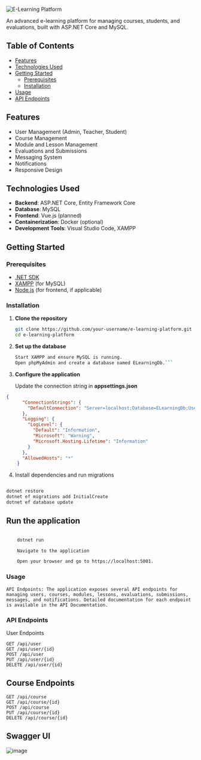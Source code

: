 ![E-Learning Platform](https://via.placeholder.com/800x200.png?text=E-Learning+Platform)

An advanced e-learning platform for managing courses, students, and evaluations, built with ASP.NET Core and MySQL.

## Table of Contents

- [Features](#features)
- [Technologies Used](#technologies-used)
- [Getting Started](#getting-started)
  - [Prerequisites](#prerequisites)
  - [Installation](#installation)
- [Usage](#usage)
- [API Endpoints](#api-endpoints)

## Features

- User Management (Admin, Teacher, Student)
- Course Management
- Module and Lesson Management
- Evaluations and Submissions
- Messaging System
- Notifications
- Responsive Design

## Technologies Used

- **Backend**: ASP.NET Core, Entity Framework Core
- **Database**: MySQL
- **Frontend**: Vue.js (planned)
- **Containerization**: Docker (optional)
- **Development Tools**: Visual Studio Code, XAMPP

## Getting Started

### Prerequisites

- [.NET SDK](https://dotnet.microsoft.com/download)
- [XAMPP](https://www.apachefriends.org/index.html) (for MySQL)
- [Node.js](https://nodejs.org/) (for frontend, if applicable)

### Installation

1. **Clone the repository**

   ```bash
   git clone https://github.com/your-username/e-learning-platform.git
   cd e-learning-platform
2. **Set up the database**

    ```bash
    Start XAMPP and ensure MySQL is running.
    Open phpMyAdmin and create a database named ELearningDb.```
3. **Configure the application**

    Update the connection string in **appsettings.json**

```json
{
      "ConnectionStrings": {
        "DefaultConnection": "Server=localhost;Database=ELearningDb;User=root;Password=;TreatTinyAsBoolean=true;"
      },
      "Logging": {
        "LogLevel": {
          "Default": "Information",
          "Microsoft": "Warning",
          "Microsoft.Hosting.Lifetime": "Information"
        }
      },
      "AllowedHosts": "*"
    }
```


4. Install dependencies and run migrations

```bash

dotnet restore
dotnet ef migrations add InitialCreate
dotnet ef database update
```

## Run the application

```bash

    dotnet run

    Navigate to the application

    Open your browser and go to https://localhost:5001.
```
### Usage

    API Endpoints: The application exposes several API endpoints for managing users, courses, modules, lessons, evaluations, submissions, messages, and notifications. Detailed documentation for each endpoint is available in the API Documentation.

### API Endpoints
User Endpoints

    GET /api/user
    GET /api/user/{id}
    POST /api/user
    PUT /api/user/{id}
    DELETE /api/user/{id}

## Course Endpoints

    GET /api/course
    GET /api/course/{id}
    POST /api/course
    PUT /api/course/{id}
    DELETE /api/course/{id}

## Swagger UI
![image](https://github.com/ShHaWkK/E-learning-Platform/assets/51519814/908fabaf-d4e8-4422-9464-7150f2f46de3)
